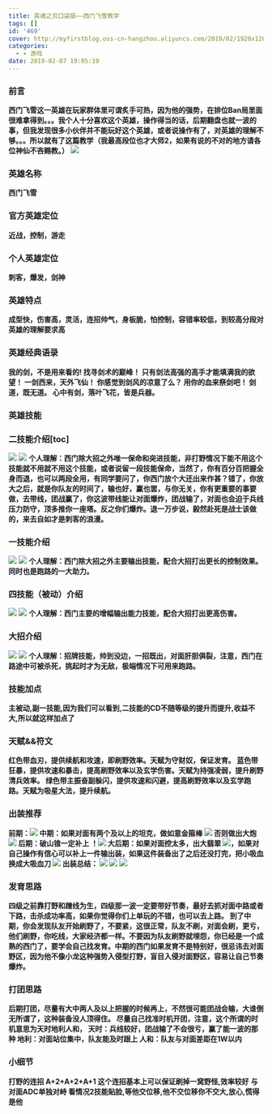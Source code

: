 ```yaml
---
title: 英魂之刃口袋版——西门飞雪教学
tags: []
id: '469'
cover: http://myfirstblog.oss-cn-hangzhou.aliyuncs.com/2019/02/1920x1200.jpg
categories:
  - - 游戏
date: 2019-02-07 19:05:19
---
```


<meta name="referrer" content="no-referrer" />



### 前言

**西门飞雪这一英雄在玩家群体里可谓炙手可热，因为他的强势，在排位Ban局里面很难拿得到。。。我个人十分喜欢这个英雄，操作得当的话，后期翻盘也就一波的事，但我发现很多小伙伴并不能玩好这个英雄，或者说操作有了，对英雄的理解不够。。。所以就有了这篇教学（我最高段位也才大师2，如果有说的不对的地方请各位神仙不吝赐教。）** ![](http://myfirstblog.oss-cn-hangzhou.aliyuncs.com/2019/02/1920x1200.jpg)

### 英雄名称

**西门飞雪**

### 官方英雄定位

**近战，控制，游走**

### 个人英雄定位

**刺客，爆发，剑神**

### 英雄特点

**成型快，伤害高，灵活，连招帅气，身板脆，怕控制，容错率较低，到较高分段对英雄的理解要求高**

### 英雄经典语录

**我的剑，不是用来看的! 找寻剑术的巅峰！ 只有剑法高强的高手才能填满我的欲望！ 一剑西来，天外飞仙！ 你感觉到剑风的凉意了么？ 用你的血来祭剑吧！ 剑道，既无道。 心中有剑，落叶飞花，皆是兵器。**

### 英雄技能

### 二技能介绍\[toc\]

![](http://myfirstblog.oss-cn-hangzhou.aliyuncs.com/2019/02/01.png) ![](http://myfirstblog.oss-cn-hangzhou.aliyuncs.com/2019/02/QQ截图20190207181210.png) **个人理解：西门除大招之外唯一保命和突进技能，非打野情况下能不用这个技能就不用就不用这个技能，或者说留一段技能保命，当然了，你有百分百把握全身而退，也可以两段全用，有同学要问了，你西门放个大还出来作甚？错了，你放大之后，就是你队友的时间了，输也好，赢也罢，与你无关，你有更重要的事要做，去带线，团战赢了，你这波带线能让对面爆炸，团战输了，对面也会迫于兵线压力防守，顶多推你一座塔。反之你们爆炸。退一万步说，毅然赴死是战士该做的，来去自如才是刺客的浪漫。**

### 一技能介绍

![](http://myfirstblog.oss-cn-hangzhou.aliyuncs.com/2019/02/02.png) ![](http://myfirstblog.oss-cn-hangzhou.aliyuncs.com/2019/02/QQ截图20190207181233.png) **个人理解：西门除大招之外主要输出技能，配合大招打出更长的控制效果。同时也是跑路的一大助力。**

### 四技能（被动）介绍

![](http://myfirstblog.oss-cn-hangzhou.aliyuncs.com/2019/02/03.png) ![](http://myfirstblog.oss-cn-hangzhou.aliyuncs.com/2019/02/QQ截图20190207181251.png) **个人理解：西门主要的增幅输出能力技能，配合大招打出更高伤害。**

### 大招介绍

![](http://myfirstblog.oss-cn-hangzhou.aliyuncs.com/2019/02/04.png) ![](http://myfirstblog.oss-cn-hangzhou.aliyuncs.com/2019/02/QQ截图20190207181312.png) **个人理解：招牌技能，帅到没边，一招既出，对面肝胆俱裂，注意，西门在路途中可被杀死，挑起时才为无敌，极端情况下可用来跑路。**

### 技能加点

**主被动,副一技能,因为我们可以看到,二技能的CD不随等级的提升而提升,收益不大,所以就这样加点了**

### 天赋&&符文

**红色带血刃，提供续航和攻速，即刷野效率。天赋为守财奴，保证发育。 蓝色带狂暴，提供攻速和暴击，提高刷野效率以及玄学伤害。天赋为持强凌弱，提升刷野清兵效率。 绿色带主振奋副躲闪，提供攻速和闪避，提高刷野效率以及玄学跑路。天赋为吸星大法，提升续航。**

### 出装推荐

**前期：![](http://myfirstblog.oss-cn-hangzhou.aliyuncs.com/2019/02/QQ截图20190207183851.png) 中期：如果对面有两个及以上的坦克，做如意金箍棒 ![](http://myfirstblog.oss-cn-hangzhou.aliyuncs.com/2019/02/QQ截图20190207183926.png) 否则做出大炮 ![](http://myfirstblog.oss-cn-hangzhou.aliyuncs.com/2019/02/QQ截图20190207183944.png) 后期：破山锥一定补上 ！![](http://myfirstblog.oss-cn-hangzhou.aliyuncs.com/2019/02/QQ截图20190207184432.png) 大后期：如果对面控太多，出大翡翠 ![](http://myfirstblog.oss-cn-hangzhou.aliyuncs.com/2019/02/QQ截图20190207184026.png)，如果对自己操作有信心可以补上一件输出装，如果这件装备出了之后还没打完，把小吸血换成大吸血刀 ![](http://myfirstblog.oss-cn-hangzhou.aliyuncs.com/2019/02/QQ截图20190207184108.png) 出装总结： ![](http://myfirstblog.oss-cn-hangzhou.aliyuncs.com/2019/02/QQ截图20190207184538.png) ![](http://myfirstblog.oss-cn-hangzhou.aliyuncs.com/2019/02/QQ截图20190207184514.png) ![](http://myfirstblog.oss-cn-hangzhou.aliyuncs.com/2019/02/QQ截图20190207184458.png)** 

### 发育思路

**四级之前靠打野和蹭线为生，四级那一波一定要带好节奏，最好去抓对面中路或者下路，击杀成功率高，如果你觉得你们上单玩的不错，也可以去上路。 到了中期，你会发现队友开始刷野了，不要紧，这很正常，队友不刷，对面会刷，更亏，他们刷野，你吃线，大家经济都一样。不要因为队友刷野就埋怨，你已经是一个成熟的西门了，要学会自己找发育。中期的西门如果发育不是特别好，很忌讳去对面野区，因为他不像小龙这种强势入侵型打野，盲目入侵对面野区，容易让自己节奏爆炸。**

### 打团思路

**后期打团，尽量有大中两人及以上把握的时候再上，不然很可能团战会输，大谁倒无所谓了，这种装备没人顶得住。 尽量自己找准时机开团，注意，这个所谓的时机意思为天时地利人和， 天时：兵线较好，团战输了不会很亏，赢了能一波的那种 地利：对面站位集中，队友能及时跟上 人和：队友与对面差距在1W以内**

### 小细节

**打野的连招 A+2+A+2+A+1 这个连招基本上可以保证刷掉一窝野怪,效率较好** **与对面ADC单独对峙 看情况2技能贴脸,等他交位移,他不交位移你不交大,放心,慌得是他**